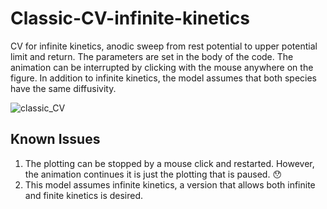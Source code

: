 
# Classic-CV-infinite-kinetics
CV for infinite kinetics, anodic sweep from rest potential to upper potential limit and return.  The parameters are set in the body of the code.  The animation can be interrupted by clicking with the mouse anywhere on the figure. In addition to infinite kinetics, the model assumes that both species have the same diffusivity.


![classic_CV](https://user-images.githubusercontent.com/75796436/103444307-4a645880-4c35-11eb-9a6e-1d85eafe06b2.png)

## Known Issues
1. The plotting can be stopped by a mouse click and restarted.  However, the animation continues it is just the plotting that is paused. :hushed:
2. This model assumes infinite kinetics, a version that allows both infinite and finite kinetics is desired.

